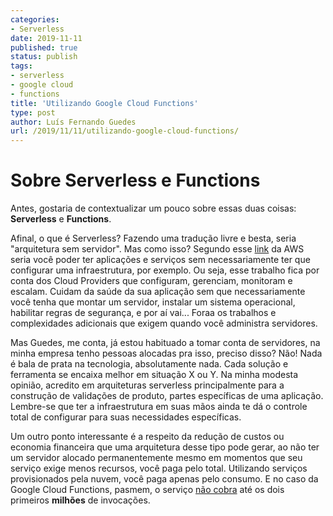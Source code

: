 ```yaml
---
categories:
- Serverless
date: 2019-11-11
published: true
status: publish
tags:
- serverless
- google cloud
- functions
title: 'Utilizando Google Cloud Functions'
type: post
author: Luís Fernando Guedes
url: /2019/11/11/utilizando-google-cloud-functions/
---
```


# Sobre Serverless e Functions

Antes, gostaria de contextualizar um pouco sobre essas duas coisas: **Serverless** e **Functions**.

Afinal, o que é Serverless? Fazendo uma tradução livre e besta, seria "arquitetura sem servidor". Mas como isso? Segundo esse [link](https://aws.amazon.com/pt/lambda/serverless-architectures-learn-more/) da AWS seria você poder ter aplicações e serviços sem necessariamente ter que configurar uma infraestrutura, por exemplo. Ou seja, esse trabalho fica por conta dos Cloud Providers que configuram, gerenciam, monitoram e escalam. Cuidam da saúde da sua aplicação sem que necessariamente você tenha que montar um servidor, instalar um sistema operacional, habilitar regras de segurança, e por aí vai... Foraa os trabalhos e complexidades adicionais que exigem quando você administra servidores.

Mas Guedes, me conta, já estou habituado a tomar conta de servidores, na minha empresa tenho pessoas alocadas pra isso, preciso disso? Não! Nada é bala de prata na tecnologia, absolutamente nada. Cada solução e ferramenta se encaixa melhor em situação X ou Y. Na minha modesta opinião, acredito em arquiteturas serverless principalmente para a construção de validações de produto, partes específicas de uma aplicação. Lembre-se que ter a infraestrutura em suas mãos ainda te dá o controle total de configurar para suas necessidades específicas.

Um outro ponto interessante é a respeito da redução de custos ou economia financeira que uma arquitetura desse tipo pode gerar, ao não ter um servidor alocado permanentemente mesmo em momentos que seu serviço exige menos recursos, você paga pelo total. Utilizando serviços provisionados pela nuvem, você paga apenas pelo consumo. E no caso da Google Cloud Functions, pasmem, o serviço [não cobra](https://cloud.google.com/functions/pricing) até os dois primeiros **milhões** de invocações.


